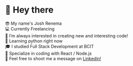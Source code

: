 <h1>👋 Hey there</h1>

😎 My name's Josh Renema
<br/>
💻 Currently Freelancing
<br/>
👀 I’m always interested in creating new and interesting code!
<br/>
🐍 Learning python right now
<br/>
🎓 I studied Full Stack Development at BCIT
<br/>
🌱 Specialize in coding with React / Node.js
<br/>
💬 Feel free to shoot me a message on <a href="https://www.linkedin.com/in/josh-renema/">Linkedin!</a>
